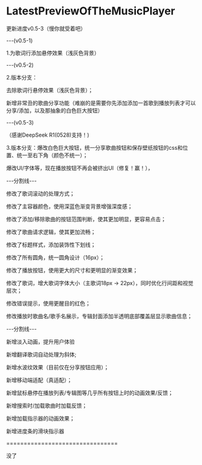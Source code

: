 # LatestPreviewOfTheMusicPlayer

更新进度v0.5-3（慢你就受着吧）

---(v0.5-1)

1.为歌词行添加悬停效果（浅灰色背景）

---(v0.5-2)

2.版本分支：

去除歌词行悬停效果（浅灰色背景）；

新增非常丑的歌曲分享功能（难崩的是需要你先添加添加一首歌到播放列表才可以分享/添加，以及那抽象的白色巨大按钮）

---(v0.5-3)

（感谢DeepSeek R1(0528)支持！)

3.版本分支：爆改白色巨大按钮，统一分享歌曲按钮和保存壁纸按钮的css和位置、统一至右下角（颜色不统一）；

爆改UI/字体等，现在播放按钮不再会被挤出UI（修复！赢！），

---分割线---

修改了歌词滚动的处理方式；

修改了主容器颜色，使用深蓝色渐变背景增强深度感；

修改了添加/移除歌曲的按钮范围判断，使其更加明显，更容易点击；

修改了歌曲请求逻辑，使其更加流畅；

修改了标题样式，添加装饰性下划线；

修改了所有圆角，统一圆角设计（16px）；

修改了播放按钮，使用更大的尺寸和更明显的渐变效果；

修改了歌词，增大歌词字体大小（主歌词18px → 22px），同时优化行间距和视觉层次；

修改错误提示，使用更醒目的红色；

修改播放时歌曲名/歌手名展示，专辑封面添加半透明底部覆盖层显示歌曲信息；

---分割线---

新增淡入动画，提升用户体验

新增翻译歌词自动处理为斜体;

新增水波纹效果（目前仅在分享按钮应用）；

新增移动端适配（真适配）；

新增鼠标悬停在播放列表/专辑图等几乎所有按钮上时的动画效果/反馈；

新增搜索时/加载歌曲时加载反馈；

新增加载指示器的动画效果；

新增进度条的滑块指示器

================================

没了
